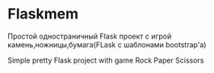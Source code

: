 # Flaskmem
Простой одностраничный Flask проект с игрой камень,ножницы,бумага(FLask с шаблонами bootstrap'a)

Simple pretty Flask project with game Rock Paper Scissors
